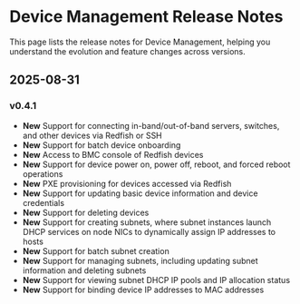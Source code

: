 # Device Management Release Notes

This page lists the release notes for Device Management, helping you understand the evolution and feature changes across versions.

## 2025-08-31

### v0.4.1

- **New** Support for connecting in-band/out-of-band servers, switches, and other devices via Redfish or SSH
- **New** Support for batch device onboarding
- **New** Access to BMC console of Redfish devices
- **New** Support for device power on, power off, reboot, and forced reboot operations
- **New** PXE provisioning for devices accessed via Redfish
- **New** Support for updating basic device information and device credentials
- **New** Support for deleting devices
- **New** Support for creating subnets, where subnet instances launch DHCP services on node NICs to dynamically assign IP addresses to hosts
- **New** Support for batch subnet creation
- **New** Support for managing subnets, including updating subnet information and deleting subnets
- **New** Support for viewing subnet DHCP IP pools and IP allocation status
- **New** Support for binding device IP addresses to MAC addresses
